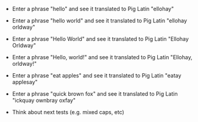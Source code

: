 * Enter a phrase "hello" and see it translated to Pig Latin "ellohay"
* Enter a phrase "hello world" and see it translated to Pig Latin "ellohay orldway"
* Enter a phrase "Hello World" and see it translated to Pig Latin "Ellohay Orldway"
* Enter a phrase "Hello, world!" and see it translated to Pig Latin "Ellohay, orldway!"
* Enter a phrase "eat apples" and see it translated to Pig Latin "eatay applesay"
* Enter a phrase "quick brown fox" and see it translated to Pig Latin "ickquay ownbray oxfay"

* Think about next tests (e.g. mixed caps, etc)
